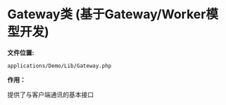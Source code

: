 # Gateway类 (基于Gateway/Worker模型开发)

**文件位置:**

```applications/Demo/Lib/Gateway.php```

**作用：**

提供了与客户端通讯的基本接口

